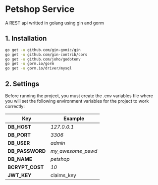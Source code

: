 # Petshop Service

A REST api writted in golang using gin and gorm

## 1. Installation

```bash
go get -u github.com/gin-gonic/gin
go get -u github.com/gin-contrib/cors
go get -u github.com/joho/godotenv
go get -u gorm.io/gorm
go get -u gorm.io/driver/mysql
```

## 2. Settings

Before running the project, you must create the .env variables file where you will set the following environment variables for the project to work correctly:

| Key             | Example           |
| --------------- | ----------------- |
| **DB_HOST**     | _127.0.0.1_       |
| **DB_PORT**     | _3306_            |
| **DB_USER**     | _admin_           |
| **DB_PASSWORD** | _my_awesome_pswd_ |
| **DB_NAME**     | _petshop_         |
| **BCRYPT_COST** | _10_              |
| **JWT_KEY**     | claims_key        |
